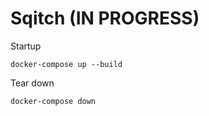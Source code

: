 # Sqitch (IN PROGRESS)

Startup
```
docker-compose up --build
```

Tear down
```
docker-compose down
```